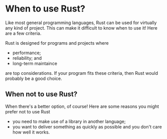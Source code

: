 # When to use Rust?

Like most general programming languages, Rust can be used for virtually any kind of project. This can make it difficult to know when to use it! Here are a few criteria.

Rust is designed for programs and projects where

* performance;
* reliability; and
* long-term maintaince

are top considerations. If your program fits these criteria, then Rust would probably be a good choice. 

## When not to use Rust?

When there's a better option, of course! Here are some reasons you might prefer not to use Rust

* you need to make use of a library in another language;
* you want to deliver something as quickly as possible and you don't care how well it works.

